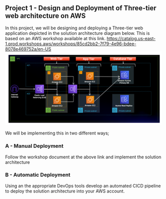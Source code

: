 
## Project 1 - Design and Deployment of Three-tier web architecture on AWS

In this project, we will be designing and deploying a Three-tier web application depicted in the solution architecture diagram below. This is based on an AWS workshop available at this link.
https://catalog.us-east-1.prod.workshops.aws/workshops/85cd2bb2-7f79-4e96-bdee-8078e469752a/en-US
![](/project1/assets/3tierarch.PNG)

We will be implementing this in two different ways;

### A - Manual Deployment

Follow the workshop document at the above link and implement the solution architecture

### B - Automatic Deployment

Using an the appropriate DevOps tools develop an automated CICD pipeline to deploy the solution architecture into your AWS account.
